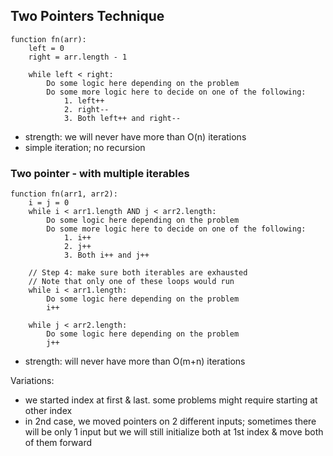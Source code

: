 ## Two Pointers Technique
```
function fn(arr):
    left = 0
    right = arr.length - 1

    while left < right:
        Do some logic here depending on the problem
        Do some more logic here to decide on one of the following:
            1. left++
            2. right--
            3. Both left++ and right--
```
- strength: we will never have more than O(n) iterations
- simple iteration; no recursion

### Two pointer - with multiple iterables

```
function fn(arr1, arr2):
    i = j = 0
    while i < arr1.length AND j < arr2.length:
        Do some logic here depending on the problem
        Do some more logic here to decide on one of the following:
            1. i++
            2. j++
            3. Both i++ and j++

    // Step 4: make sure both iterables are exhausted
    // Note that only one of these loops would run
    while i < arr1.length:
        Do some logic here depending on the problem
        i++

    while j < arr2.length:
        Do some logic here depending on the problem
        j++
```
- strength: will never have more than O(m+n) iterations

Variations:
- we started index at first & last. some problems might require starting at other index
- in 2nd case, we moved pointers on 2 different inputs; sometimes there will be only 1 input but we will still initialize both at 1st index & move both of them forward